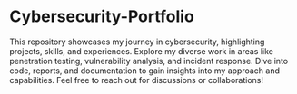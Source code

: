 # Cybersecurity-Portfolio
This repository showcases my journey in cybersecurity, highlighting projects, skills, and experiences. Explore my diverse work in areas like penetration testing, vulnerability analysis, and incident response. Dive into code, reports, and documentation to gain insights into my approach and capabilities. Feel free to reach out for discussions or collaborations!
